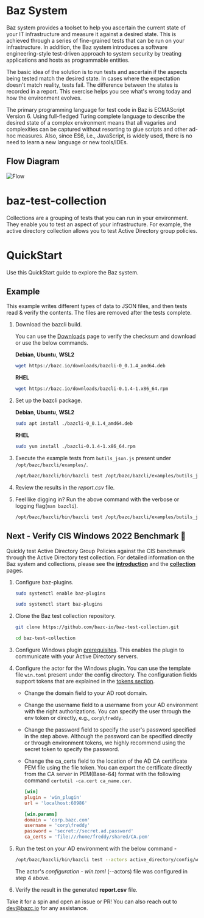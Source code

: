 # Baz System
Baz system provides a toolset to help you ascertain the current state of your IT infrastructure and measure it against a desired state. This is achieved through a series of fine-grained tests that can be run on your infrastructure. In addition, the Baz system introduces a software engineering-style test-driven approach to system security by treating applications and hosts as programmable entities.

The basic idea of the solution is to run tests and ascertain if the aspects being tested match the desired state. In cases where the expectation doesn't match reality, tests fail. The difference between the states is recorded in a report. This exercise helps you see what's wrong today and how the environment evolves.

The primary programming language for test code in Baz is ECMAScript Version 6. Using full-fledged Turing complete language to describe the desired state of a complex environment means that all vagaries and complexities can be captured without resorting to glue scripts and other ad-hoc measures. Also, since ES6, i.e., JavaScript, is widely used, there is no need to learn a new language or new tools/IDEs.

## Flow Diagram
![Flow](https://docs.bazc.io/img/baz-flow-white.svg)

# baz-test-collection
Collections are a grouping of tests that you can run in your environment. They enable you to test an aspect of your infrastructure. For example, the active directory collection allows you to test Active Directory group policies.

# QuickStart
Use this QuickStart guide to explore the Baz system.

## Example
This example writes different types of data to JSON files, and then tests read & verify the contents. The files are removed after the tests complete.

1. Download the bazcli build.

   You can use the [Downloads](https://docs.bazc.io/category/downloads) page to verify the checksum and download or use the below commands.

   **Debian**, **Ubuntu**, **WSL2**

   ```bash
   wget https://bazc.io/downloads/bazcli-0_0.1.4_amd64.deb
   ```

   **RHEL**

   ```bash
   wget https://bazc.io/downloads/bazcli-0.1.4-1.x86_64.rpm
   ```

2. Set up the bazcli  package.

   **Debian**, **Ubuntu**, **WSL2**

   ```bash
   sudo apt install ./bazcli-0_0.1.4_amd64.deb
   ```

   **RHEL**

   ```bash
   sudo yum install ./bazcli-0.1.4-1.x86_64.rpm
   ```

3. Execute the example tests from `butils_json.js`  present under `/opt/bazc/bazcli/examples/`.

   ```bash
   /opt/bazc/bazcli/bin/bazcli test /opt/bazc/bazcli/examples/butils_json.js --output=report.csv
   ```

4. Review the results in the *report.csv* file.

5. Feel like digging in? Run the above command with the verbose or logging flag(`man bazcli`).

   ```bash
   /opt/bazc/bazcli/bin/bazcli test /opt/bazc/bazcli/examples/butils_json.js --output=report.csv --verbose
   ```



## Next - Verify CIS Windows 2022 Benchmark :blue_book:

Quickly test Active Directory Group Policies against the CIS benchmark through the Active Directory test collection. For detailed information on the Baz system and collections, please see the **[introduction](https://docs.bazc.io/)** and the **[collection](https://docs.bazc.io/collections/adcollection)** pages.

1. Configure baz-plugins.

   ```bash
   sudo systemctl enable baz-plugins
   ```

   ```bash
   sudo systemctl start baz-plugins
   ```

2. Clone the Baz test collection repository.

   ```bash
   git clone https://github.com/bazc-io/baz-test-collection.git
   ```

   ```bash
   cd baz-test-collection
   ```

3. Configure Windows plugin [prerequisites](https://docs.bazc.io/plugins/windows#prerequisite). This enables the plugin to communicate with your Active Directory servers.

4. Configure the actor for the Windows plugin. You can use the template file `win.toml` present under the config directory. The configuration fields support tokens that are explained in the [tokens section](https://docs.bazc.io/bazcli/tokens).

   - Change the domain field to your AD root domain.

   - Change the username field to a username from your AD environment with the right authorizations. You can specify the user through the env token or directly, e.g., `corp\freddy`.

   - Change the password field to specify the user's password specified in the step above. Although the password can be specified directly or through environment tokens, we highly recommend using the secret token to specify the password.

   - Change the ca_certs field to the location of the AD CA certificate PEM file using the file token. You can export the certificate directly from the CA server in PEM(Base-64) format with the following command `certutil -ca.cert ca_name.cer`.

     ```toml
     [win]
     plugin = 'win_plugin'
     url = 'localhost:60986'

     [win.params]
     domain = 'corp.bazc.com'
     username = 'corp\freddy'
     password = 'secret://secret.ad.password'
     ca_certs = 'file:///home/freddy/shared/CA.pem'
     ```

5. Run the test on your AD environment with the below command -

   ```bash
   /opt/bazc/bazcli/bin/bazcli test --actors active_directory/config/win.toml --name="CIS Windows Server 2022" --output=report.csv active_directory/
   ```

   The actor's *configuration - win.toml* (--actors) file was configured in step 4 above.

6. Verify the result in the generated **report.csv** file.

 Take it for a spin and open an issue or PR! You can also reach out to dev@bazc.io for any assistance.
